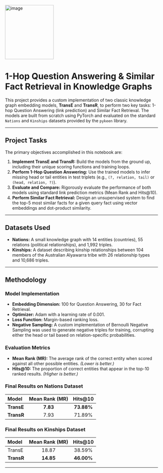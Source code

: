 <img width="160" height="179" alt="image" src="https://github.com/user-attachments/assets/36f68cc1-1194-4445-998d-52116e196fff" />

# 1-Hop Question Answering & Similar Fact Retrieval in Knowledge Graphs

This project provides a custom implementation of two classic knowledge graph embedding models, **TransE** and **TransR**, to perform two key tasks: 1-hop Question Answering (link prediction) and Similar Fact Retrieval. The models are built from scratch using PyTorch and evaluated on the standard `Nations` and `Kinships` datasets provided by the `pykeen` library.

---

## Project Tasks

The primary objectives accomplished in this notebook are:
1.  **Implement TransE and TransR:** Build the models from the ground up, including their unique scoring functions and training loops.
2.  **Perform 1-Hop Question Answering:** Use the trained models to infer missing head or tail entities in test triplets (e.g., `(?, relation, tail)` or `(head, relation, ?)`).
3.  **Evaluate and Compare:** Rigorously evaluate the performance of both models using standard link prediction metrics (Mean Rank and Hits@10).
4.  **Perform Similar Fact Retrieval:** Design an unsupervised system to find the top-5 most similar facts for a given query fact using vector embeddings and dot-product similarity.

---

## Datasets Used

-   **Nations:** A small knowledge graph with 14 entities (countries), 55 relations (political relationships), and 1,992 triples.
-   **Kinships:** A dataset describing kinship relationships between 104 members of the Australian Alyawarra tribe with 26 relationship types and 10,686 triples.

---

## Methodology

### Model Implementation
-   **Embedding Dimension:** 100 for Question Answering, 30 for Fact Retrieval.
-   **Optimizer:** Adam with a learning rate of 0.001.
-   **Loss Function:** Margin-based ranking loss.
-   **Negative Sampling:** A custom implementation of Bernoulli Negative Sampling was used to generate negative triples for training, corrupting either the head or tail based on relation-specific probabilities.

### Evaluation Metrics
-   **Mean Rank (MR):** The average rank of the correct entity when scored against all other possible entities. *(Lower is better.)*
-   **Hits@10:** The proportion of correct entities that appear in the top-10 ranked results. *(Higher is better.)*

### Final Results on Nations Dataset

| Model | Mean Rank (MR) | Hits@10 |
| :--- | :---: | :---: |
| **TransE** | **7.83** | **73.88%** |
| **TransR** | 7.93 | 71.89% |

### Final Results on Kinships Dataset

| Model | Mean Rank (MR) | Hits@10 |
| :--- | :---: | :---: |
| TransE | 18.87 | 38.59% |
| **TransR** | **14.85** | **46.00%** |

---
